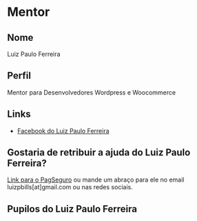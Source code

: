 # Mentor

## Nome

Luiz Paulo Ferreira

## Perfil

Mentor para Desenvolvedores Wordpress e Woocommerce

## Links

* [Facebook do Luiz Paulo Ferreira](https://facebook.com/luizpbfs)

## Gostaria de retribuir a ajuda do Luiz Paulo Ferreira?

[Link para o PagSeguro](https://pag.ae/bl04Sp) ou mande um abraço para ele no email luizpbills[at]gmail.com ou nas redes sociais.

## Pupilos do Luiz Paulo Ferreira
